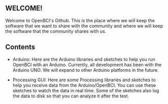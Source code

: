 WELCOME!
--------

Welcome to OpenBCI's Github.  This is the place where we will keep the software that we want to share with the community and where we will keep the software that the community shares with us.


Contents
--------

* Arduino:  Here are the Arduino libraries and sketches to help you run OpenBCI with an Arduino.  Currently, all development has been with the Arduino UNO.  We will expand to other Arduino platforms in the future.

* Processing GUI: Here are some Processing libraries and sketches to help you receive data from the Arduino/OpenBCI.  You can use these sketches to watch the data in real time.  Some of the sketches also log the data to disk so that you can analyze it after the test.